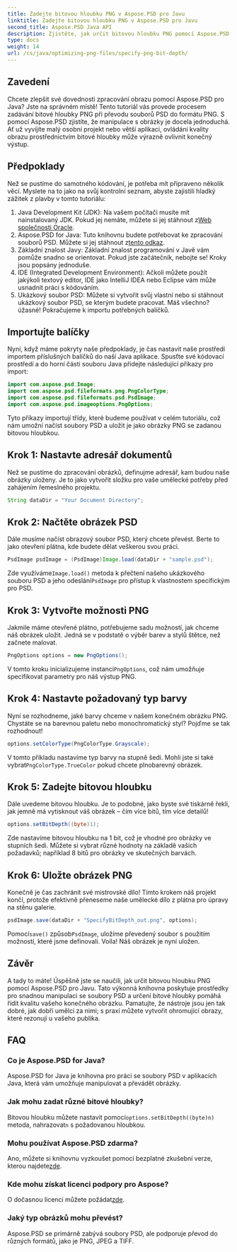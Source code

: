 ```yaml
---
title: Zadejte bitovou hloubku PNG v Aspose.PSD pro Javu
linktitle: Zadejte bitovou hloubku PNG v Aspose.PSD pro Javu
second_title: Aspose.PSD Java API
description: Zjistěte, jak určit bitovou hloubku PNG pomocí Aspose.PSD pro Javu v tomto podrobném návodu krok za krokem.
type: docs
weight: 14
url: /cs/java/optimizing-png-files/specify-png-bit-depth/
---
```

## Zavedení
Chcete zlepšit své dovednosti zpracování obrazu pomocí Aspose.PSD pro Java? Jste na správném místě! Tento tutoriál vás provede procesem zadávání bitové hloubky PNG při převodu souborů PSD do formátu PNG. S pomocí Aspose.PSD zjistíte, že manipulace s obrázky je docela jednoduchá. Ať už vyvíjíte malý osobní projekt nebo větší aplikaci, ovládání kvality obrazu prostřednictvím bitové hloubky může výrazně ovlivnit konečný výstup.
## Předpoklady
Než se pustíme do samotného kódování, je potřeba mít připraveno několik věcí. Myslete na to jako na svůj kontrolní seznam, abyste zajistili hladký zážitek z plavby v tomto tutoriálu:
1.  Java Development Kit (JDK): Na vašem počítači musíte mít nainstalovaný JDK. Pokud jej nemáte, můžete si jej stáhnout z[Web společnosti Oracle](https://www.oracle.com/java/technologies/javase-jdk11-downloads.html).
2.  Aspose.PSD for Java: Tuto knihovnu budete potřebovat ke zpracování souborů PSD. Můžete si jej stáhnout z[tento odkaz](https://releases.aspose.com/psd/java/).
3. Základní znalost Javy: Základní znalost programování v Javě vám pomůže snadno se orientovat. Pokud jste začátečník, nebojte se! Kroky jsou popsány jednoduše.
4. IDE (Integrated Development Environment): Ačkoli můžete použít jakýkoli textový editor, IDE jako IntelliJ IDEA nebo Eclipse vám může usnadnit práci s kódováním.
5. Ukázkový soubor PSD: Můžete si vytvořit svůj vlastní nebo si stáhnout ukázkový soubor PSD, se kterým budete pracovat.
Máš všechno? úžasné! Pokračujeme k importu potřebných balíčků.
## Importujte balíčky
Nyní, když máme pokryty naše předpoklady, je čas nastavit naše prostředí importem příslušných balíčků do naší Java aplikace. Spusťte své kódovací prostředí a do horní části souboru Java přidejte následující příkazy pro import:
```java
import com.aspose.psd.Image;
import com.aspose.psd.fileformats.png.PngColorType;
import com.aspose.psd.fileformats.psd.PsdImage;
import com.aspose.psd.imageoptions.PngOptions;
```
Tyto příkazy importují třídy, které budeme používat v celém tutoriálu, což nám umožní načíst soubory PSD a uložit je jako obrázky PNG se zadanou bitovou hloubkou.
## Krok 1: Nastavte adresář dokumentů
Než se pustíme do zpracování obrázků, definujme adresář, kam budou naše obrázky uloženy. Je to jako vytvořit složku pro vaše umělecké potřeby před zahájením řemeslného projektu.
```java
String dataDir = "Your Document Directory";
```
## Krok 2: Načtěte obrázek PSD
Dále musíme načíst obrazový soubor PSD, který chcete převést. Berte to jako otevření plátna, kde budete dělat veškerou svou práci.
```java
PsdImage psdImage = (PsdImage)Image.load(dataDir + "sample.psd");
```
 Zde využíváme`Image.load()` metoda k přečtení našeho ukázkového souboru PSD a jeho odeslání`PsdImage` pro přístup k vlastnostem specifickým pro PSD.
## Krok 3: Vytvořte možnosti PNG
Jakmile máme otevřené plátno, potřebujeme sadu možností, jak chceme náš obrázek uložit. Jedná se v podstatě o výběr barev a stylů štětce, než začnete malovat.
```java
PngOptions options = new PngOptions();
```
 V tomto kroku inicializujeme instanci`PngOptions`, což nám umožňuje specifikovat parametry pro náš výstup PNG.
## Krok 4: Nastavte požadovaný typ barvy
Nyní se rozhodneme, jaké barvy chceme v našem konečném obrázku PNG. Chystáte se na barevnou paletu nebo monochromatický styl? Pojďme se tak rozhodnout!
```java
options.setColorType(PngColorType.Grayscale);
```
 V tomto příkladu nastavíme typ barvy na stupně šedi. Mohli jste si také vybrat`PngColorType.TrueColor` pokud chcete plnobarevný obrázek.
## Krok 5: Zadejte bitovou hloubku
Dále uvedeme bitovou hloubku. Je to podobné, jako byste své tiskárně řekli, jak jemně má vytisknout váš obrázek – čím více bitů, tím více detailů!
```java
options.setBitDepth((byte)1);
```
Zde nastavíme bitovou hloubku na 1 bit, což je vhodné pro obrázky ve stupních šedi. Můžete si vybrat různé hodnoty na základě vašich požadavků; například 8 bitů pro obrázky ve skutečných barvách.
## Krok 6: Uložte obrázek PNG
Konečně je čas zachránit své mistrovské dílo! Tímto krokem náš projekt končí, protože efektivně přeneseme naše umělecké dílo z plátna pro úpravy na stěnu galerie.
```java
psdImage.save(dataDir + "SpecifyBitDepth_out.png", options);
```
 Pomocí`save()` způsob`PsdImage`, uložíme převedený soubor s použitím možností, které jsme definovali. Voila! Náš obrázek je nyní uložen.
## Závěr
A tady to máte! Úspěšně jste se naučili, jak určit bitovou hloubku PNG pomocí Aspose.PSD pro Javu. Tato výkonná knihovna poskytuje prostředky pro snadnou manipulaci se soubory PSD a určení bitové hloubky pomáhá řídit kvalitu vašeho konečného obrázku. Pamatujte, že nástroje jsou jen tak dobré, jak dobří umělci za nimi; s praxí můžete vytvořit ohromující obrazy, které rezonují u vašeho publika.
## FAQ
### Co je Aspose.PSD for Java?
Aspose.PSD for Java je knihovna pro práci se soubory PSD v aplikacích Java, která vám umožňuje manipulovat a převádět obrázky.
### Jak mohu zadat různé bitové hloubky?
 Bitovou hloubku můžete nastavit pomocí`options.setBitDepth((byte)n)` metoda, nahrazovat`n` s požadovanou hloubkou.
### Mohu používat Aspose.PSD zdarma?
Ano, můžete si knihovnu vyzkoušet pomocí bezplatné zkušební verze, kterou najdete[zde](https://releases.aspose.com/).
### Kde mohu získat licenci podpory pro Aspose?
 O dočasnou licenci můžete požádat[zde](https://purchase.aspose.com/temporary-license/).
### Jaký typ obrázků mohu převést?
Aspose.PSD se primárně zabývá soubory PSD, ale podporuje převod do různých formátů, jako je PNG, JPEG a TIFF.